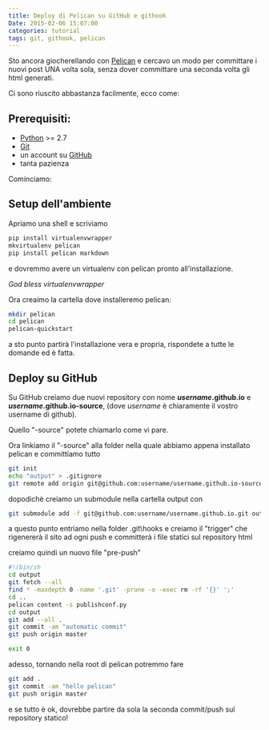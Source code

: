 ```yaml
---
title: Deploy di Pelican su GitHub e githook
Date: 2015-02-06 15:07:00
categories: tutorial
tags: git, githook, pelican
---
```

Sto ancora giocherellando con [Pelican](https://blog.getpelican.com/) e cercavo un modo per committare i nuovi post UNA volta sola, senza dover committare una seconda volta gli html generati.

Ci sono riuscito abbastanza facilmente, ecco come:

## Prerequisiti:

* [Python](https://www.python.org/downloads/) >= 2.7
* [Git](https://git-scm.com/)
* un account su [GitHub](https://github.com/)
* tanta pazienza

Cominciamo:

## Setup dell'ambiente
Apriamo una shell e scriviamo

```bash
pip install virtualenvwrapper
mkvirtualenv pelican
pip install pelican markdown
```

e dovremmo avere un virtualenv con pelican pronto all'installazione.

*God bless virtualenvwrapper*

Ora creaimo la cartella dove installeremo pelican:

```bash
mkdir pelican
cd pelican
pelican-quickstart
```

a sto punto partirà l'installazione vera e propria, rispondete a tutte le domande ed è fatta.

## Deploy su GitHub
Su GitHub creiamo due nuovi repository con nome ***username*.github.io** e ***username*.github.io-source**, (dove *username* è chiaramente il vostro username di github).

Quello "-source" potete chiamarlo come vi pare.

Ora linkiamo il "-source" alla folder nella quale abbiamo appena installato pelican e committiamo tutto

```bash
git init
echo "output" > .gitignore
git remote add origin git@github.com:username/username.github.io-source.git
```

dopodichè creiamo un submodule nella cartella output con

```bash
git submodule add -f git@github.com:username/username.github.io.git output
```

a questo punto entriamo nella folder .git\hooks e creiamo il "trigger" che rigenererà il sito ad ogni push e committerà i file statici sul repository html

creiamo quindi un nuovo file "pre-push"

```bash
#!/bin/sh
cd output
git fetch --all
find * -maxdepth 0 -name '.git' -prune -o -exec rm -rf '{}' ';'
cd ..
pelican content -s publishconf.py
cd output
git add --all .
git commit -am "automatic commit"
git push origin master

exit 0
```

adesso, tornando nella root di pelican potremmo fare

```bash
git add .
git commit -am "hello pelican"
git push origin master
```

e se tutto è ok, dovrebbe partire da sola la seconda commit/push sul repository statico!
